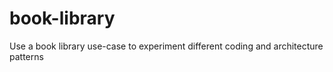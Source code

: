 # book-library
Use a book library use-case to experiment different coding and architecture patterns
